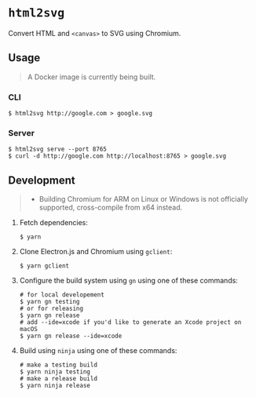 # `html2svg`

Convert HTML and `<canvas>` to SVG using Chromium.

## Usage

> A Docker image is currently being built.

### CLI

```shell
$ html2svg http://google.com > google.svg
```

### Server

```shell
$ html2svg serve --port 8765
$ curl -d http://google.com http://localhost:8765 > google.svg
```

## Development

> -   Building Chromium for ARM on Linux or Windows is not officially supported, cross-compile from x64 instead.

1. Fetch dependencies:
    ```shell
    $ yarn
    ```
2. Clone Electron.js and Chromium using `gclient`:
    ```shell
    $ yarn gclient
    ```
3. Configure the build system using `gn` using one of these commands:
    ```shell
    # for local developement
    $ yarn gn testing
    # or for releasing
    $ yarn gn release
    # add --ide=xcode if you'd like to generate an Xcode project on macOS
    $ yarn gn release --ide=xcode
    ```
4. Build using `ninja` using one of these commands:
    ```shell
    # make a testing build
    $ yarn ninja testing
    # make a release build
    $ yarn ninja release
    ```
